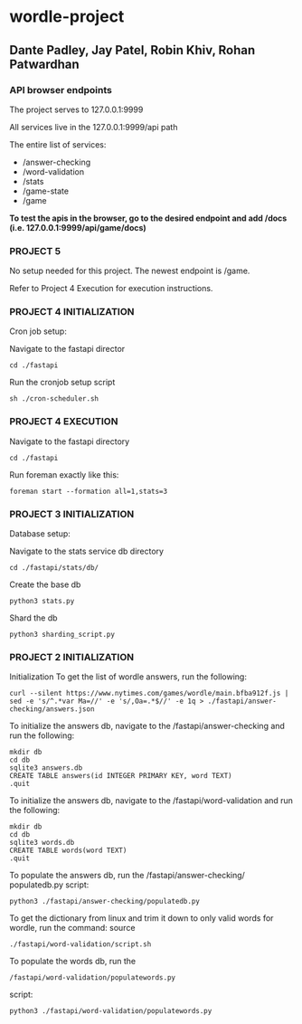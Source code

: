 # wordle-project
## Dante Padley, Jay Patel, Robin Khiv, Rohan Patwardhan

### API browser endpoints

The project serves to 127.0.0.1:9999

All services live in the 127.0.0.1:9999/api path

The entire list of services:
- /answer-checking
- /word-validation
- /stats
- /game-state
- /game

**To test the apis in the browser, go to the desired endpoint and add /docs (i.e. 127.0.0.1:9999/api/game/docs)**

### PROJECT 5

No setup needed for this project. The newest endpoint is /game.

Refer to Project 4 Execution for execution instructions.

### PROJECT 4 INITIALIZATION

Cron job setup:

Navigate to the fastapi director

`cd ./fastapi`

Run the cronjob setup script

`sh ./cron-scheduler.sh`

### PROJECT 4 EXECUTION

Navigate to the fastapi directory

`cd ./fastapi`

Run foreman exactly like this:

`foreman start --formation all=1,stats=3`

### PROJECT 3 INITIALIZATION

Database setup:

Navigate to the stats service db directory

`cd ./fastapi/stats/db/`

Create the base db

`python3 stats.py`

Shard the db

`python3 sharding_script.py`



### PROJECT 2 INITIALIZATION

Initialization
To get the list of wordle answers, run the following:

`curl --silent https://www.nytimes.com/games/wordle/main.bfba912f.js |
sed -e 's/^.*var Ma=//' -e 's/,Oa=.*$//' -e 1q > ./fastapi/answer-checking/answers.json`

To initialize the answers db, navigate to the /fastapi/answer-checking and run the following:
```
mkdir db
cd db
sqlite3 answers.db
CREATE TABLE answers(id INTEGER PRIMARY KEY, word TEXT)
.quit
```

To initialize the answers db, navigate to the /fastapi/word-validation and run the following:

```
mkdir db
cd db
sqlite3 words.db
CREATE TABLE words(word TEXT)
.quit
```

To populate the answers db, run the /fastapi/answer-checking/
populatedb.py script:

`python3 ./fastapi/answer-checking/populatedb.py`

To get the dictionary from linux and trim it down to only valid words for wordle, run the command:
source 

`./fastapi/word-validation/script.sh`

To populate the words db, run the 

`/fastapi/word-validation/populatewords.py`

script:

`python3 ./fastapi/word-validation/populatewords.py`




